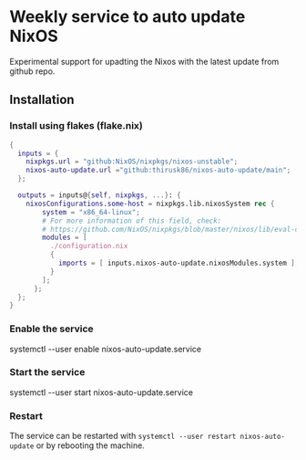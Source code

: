 # Weekly service to auto update NixOS

Experimental support for upadting the Nixos with the latest update from github repo.

## Installation

### Install using flakes (flake.nix)

```nix
{
  inputs = {
    nixpkgs.url = "github:NixOS/nixpkgs/nixos-unstable";
    nixos-auto-update.url ="github:thirusk86/nixos-auto-update/main";
  };

  outputs = inputs@{self, nixpkgs, ...}: {
    nixosConfigurations.some-host = nixpkgs.lib.nixosSystem rec {
        system = "x86_64-linux";
        # For more information of this field, check:
        # https://github.com/NixOS/nixpkgs/blob/master/nixos/lib/eval-config.nix
        modules = [
          ./configuration.nix
          {
            imports = [ inputs.nixos-auto-update.nixosModules.system ];
          }
        ];
      };
  };
}
```
### Enable the service
systemctl --user enable nixos-auto-update.service

### Start the service
systemctl --user start nixos-auto-update.service

### Restart

The service can be restarted with `systemctl --user restart nixos-auto-update` or by rebooting the machine.
